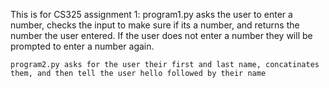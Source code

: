 This is for CS325 assignment 1:
    program1.py asks the user to enter a number, checks the input to make sure if its a number, and returns the number the user entered. If the user does not enter a number they will be prompted to enter a number again.  

    program2.py asks for the user their first and last name, concatinates them, and then tell the user hello followed by their name
